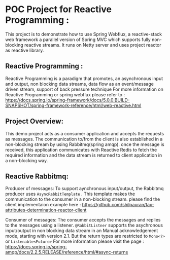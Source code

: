 
# POC Project for Reactive Programming :
This project is to demonstrate how to use Spring Webflux, a reactive-stack web framework a parallel version of Spring MVC which supports fully non-blocking reactive streams.
It runs on Netty server and uses project reactor as reactive library.
## Reactive Programming :
Reactive Programming is a paradigm that promotes, an asynchronous input and output, non blocking data streams, data flow as an event/message driven stream, support of back pressure technique
For more information on Reactive Programming or spring webflux please refer to : 
<https://docs.spring.io/spring-framework/docs/5.0.0.BUILD-SNAPSHOT/spring-framework-reference/html/web-reactive.html>

## Project Overview:
This demo project acts as a consumer application and accepts the requests as messages. The communication to/from the client is also established in a non-blocking stream by using Rabbitmq(spring amqp).
once the message is received, this application communicates with Reactive Redis to fetch the required information and the data stream is returned to client application in a non-blocking way.
## Reactive Rabbitmq:
Producer of messages: To support aynchronous input/output, the Rabbitmq producer uses ```AsyncRabbitTemplate``` . This template makes the communication to the consumer in a non-blocking stream.
please find the client implementaion example here :
<https://github.com/shilpauran/tax-attributes-determination-reactor-client>

Consumer of messages: The consumer accepts the messages and replies to the messages using a listener. ```@RabbitListner``` supports the asychronous input/output in non blocking data stream in an Manual acknowledgement mode, starting with version 2.1. But the return types are restricted to ```Mono<?>``` or ```Listenable<Future>```
For more information please visit the page : 
<https://docs.spring.io/spring-amqp/docs/2.2.5.RELEASE/reference/html/#async-returns>

